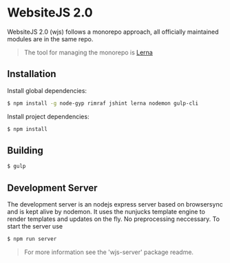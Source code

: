 # WebsiteJS 2.0
 WebsiteJS 2.0 (wjs) follows a monorepo approach, all officially maintained modules are in the same repo.

 > The tool for managing the monorepo is [Lerna](https://github.com/lerna/lerna)

 ## Installation
 Install global dependencies:
 ```sh
 $ npm install -g node-gyp rimraf jshint lerna nodemon gulp-cli
 ```

 Install project dependencies:
```sh
$ npm install 
```

## Building
```sh
$ gulp
```

## Development Server
The development server is an nodejs express server based on browsersync and is kept alive by nodemon.
It uses the nunjucks template engine to render templates and updates on the fly. No preprocessing neccessary.
To start the server use
```sh
$ npm run server
```
> For more information see the 'wjs-server' package readme. 